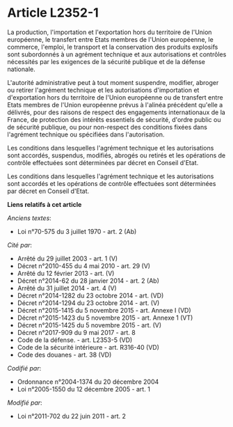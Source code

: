 # Article L2352-1

La production, l'importation et l'exportation hors du territoire de l'Union européenne, le transfert entre Etats membres de
l'Union européenne, le commerce, l'emploi, le transport et la conservation des produits explosifs sont subordonnés à un
agrément technique et aux autorisations et contrôles nécessités par les exigences de la sécurité publique et de la défense
nationale.

L'autorité administrative peut à tout moment suspendre, modifier, abroger ou retirer l'agrément technique et les
autorisations d'importation et d'exportation hors du territoire de l'Union européenne ou de transfert entre Etats membres de
l'Union européenne prévus à l'alinéa précédent qu'elle a délivrés, pour des raisons de respect des engagements internationaux
de la France, de protection des intérêts essentiels de sécurité, d'ordre public ou de sécurité publique, ou pour non-respect
des conditions fixées dans l'agrément technique ou spécifiées dans l'autorisation.

Les conditions dans lesquelles l'agrément technique et les autorisations sont accordés, suspendus, modifiés, abrogés ou
retirés et les opérations de contrôle effectuées sont déterminées par décret en Conseil d'Etat. 

Les conditions dans lesquelles l'agrément technique et les autorisations sont accordés et les opérations de contrôle
effectuées sont déterminées par décret en Conseil d'Etat.

**Liens relatifs à cet article**

_Anciens textes_:

  - Loi n°70-575 du 3 juillet 1970 - art. 2 (Ab)

_Cité par_:

  - Arrêté du 29 juillet 2003 - art. 1 (V)
  - Décret n°2010-455 du 4 mai 2010 - art. 29 (V)
  - Arrêté du 12 février 2013 - art. (V)
  - Décret n°2014-62 du 28 janvier 2014 - art. 2 (Ab)
  - Arrêté du 31 juillet 2014 - art. 4 (V)
  - Décret n°2014-1282 du 23 octobre 2014 - art. (VD)
  - Décret n°2014-1294 du 23 octobre 2014 - art. (V)
  - Décret n°2015-1415 du 5 novembre 2015 - art. Annexe I (VD)
  - Décret n°2015-1423 du 5 novembre 2015 - art. Annexe 1 (VT)
  - Décret n°2015-1425 du 5 novembre 2015 - art. (V)
  - Décret n°2017-909 du 9 mai 2017 - art. 8
  - Code de la défense. - art. L2353-5 (VD)
  - Code de la sécurité intérieure - art. R316-40 (VD)
  - Code des douanes - art. 38 (VD)

_Codifié par_:

  - Ordonnance n°2004-1374 du 20 décembre 2004
  - Loi n°2005-1550 du 12 décembre 2005 - art. 1

_Modifié par_:

  - Loi n°2011-702 du 22 juin 2011 - art. 2
